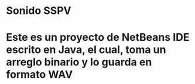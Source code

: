 # Sonido SSPV

# Este es un proyecto de NetBeans IDE escrito en Java, el cual, toma un arreglo binario y lo guarda en formato WAV
